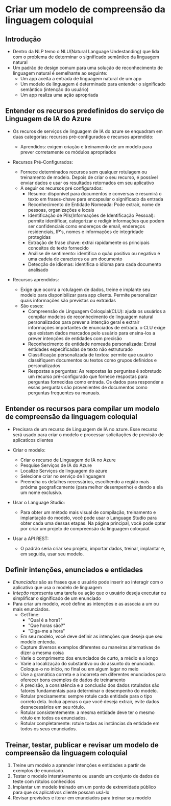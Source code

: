 # Criar um modelo de compreensão da linguagem coloquial

## Introdução

- Dentro da NLP temo o NLU(Natural Language Undestanding) que lida com o problema de determinar o significado semântico da linguagem natural
- Um padrão de design comum para uma solução de reconhecimento de linguagem natural é semelhante ao seguinte:
  - Um app aceita a entrada de linguagem natural de um app
  - Um modelo de linguagem é determinado para entender o significado semântico (intenção do usuário)
  - Um app realiza uma ação apropriada
  
## Entender os recursos predefinidos do serviço de Linguagem de IA do Azure

- Os recuros de serviços de linguagem de IA do azure se enquadram em duas categorias: recursos pré-configurados e recursos aprendido:
  - Aprendidos: exigem criação e treinamento de um modelo para prever corretamente os módulos apropriados

- Recursos Pré-Configurados:
  - Fornece determinados recursos sem qualquer rotulagem ou treinamento de modelo. Depois de criar o seu recurso, é possível enviar dados e usar os resultados retornados em seu aplicativo
  - A seguir os recursos pré configurados:
    - Resumo: disponível para documentos e conversas e resumirá o texto em frases-chave para encapsular o significado da entrada
    - Reconhecimento de Entidade Nomeada: Pode extrair, nome de pessoas, organizações e locais
    - Identificação de PIIs(Informações de Identificação Pessoal): permite identificar, categorizar e redigir informações que podem ser confidenciais como endereços de email, endereços residenciais, IP's, nomes e informações de integridade protegidas
    - Extração de frase chave: extrai rapidamente os principais conceitos do texto fornecido
    - Análise de sentimento: identifica o quão positivo ou negativo é uma cadeia de caracteres ou um documento
    - Detecção de idiomas: identifica o idioma para cada documento analisado

- Recursos aprendidos:
  - Exige que ocorra a rotulagem de dados, treine e implante seu modelo para disponibilizar para app clients. Permite personalizar quais informações são previstas ou extraídas
  - São esses:
    - Compreensão de Linguagem Coloquial(CLU): ajuda os usuários a compilar modelos de reconhecimento de linguagem natural personalizados para prever a intenção geral e extrair informações importantes de enunciados de entrada. o CLU exige que existam dados marcados pelo usuário para ensina-los a prever intenções de entidades com precisão
    - Reconhecimento de entidade nomeada personalizada: Extrai entidades especificadas de texto não estruturado
    - Classificação personalizada de textos: permite que usuário classifiquem documentos ou textos como grupos definidos e personalizados
    - Respostas a perguntas: As respostas às perguntas é sobretudo um recurso pré-configurado que fornece respostas para perguntas fornecidas como entrada. Os dados para responder a essas perguntas são provenientes de documentos como perguntas frequentes ou manuais.

## Entender os recursos para compilar um modelo de compreensão da linguagem coloquial

- Precisara de um recurso de Linguagem de IA no azure. Esse recurso será usado para criar o modelo e processar solicitações de previsão de aplicaticos clientes

- Criar o modelo:
  - Criar o recurso de Linguagem de IA no Azure
  - Pesquise Serviços de IA do Azure
  - Localize Serviços de linguagem do azure
  - Selecione criar no serviço de linguagem
  - Preencha os detalhes necessários, escolhendo a região mais próxima geograficamente (para melhor desempenho) e dando a ela um nome exclusivo.
- Usar o Language Studio:
  - Para obter um método mais visual de compilação, treinamento e implantação do modelo, você pode usar o Language Studio para obter cada uma dessas etapas. Na página principal, você pode optar por criar um projeto de compreensão da linguagem coloquial.
- Usar a API REST:
  - O padrão seria criar seu projeto, importar dados, treinar, implantar e, em seguida, usar seu modelo.

## Definir intenções, enunciados e entidades

- *Enunciados* são as frases que o usuário pode inserir ao interagir com o aplicativo que usa o modelo de linguagem
- *Inteção* representa uma tarefa ou ação que o usuário deseja executar ou simplificar o significado de um enunciado 
- Para criar um modelo, você define as intenções e as associa a um ou mais enunciados.
  - GetTime:
    - "Qual é a hora?"
    - "Que horas são?"
    - "Diga-me a hora"
  - Em seu modelo, você deve definir as intenções que deseja que seu modelo entenda.
  - Capture diversos exemplos diferentes ou maneiras alternativas de dizer a mesma coisa
  - Varie o comprimento dos enunciados de curto, a médio e a longo
  - Varie a localização do substantivo ou do assunto do enunciado. Coloque-o no início, no final ou em algum lugar no meio
  - Use a gramática correta e a incorreta em diferentes enunciados para oferecer bons exemplos de dados de treinamento
  - A precisão, a consistência e a conclusão dos dados rotulados são fatores fundamentais para determinar o desempenho do modelo.
  - Rotular precisamente: sempre rotule cada entidade para o tipo correto dela. Inclua apenas o que você deseja extrair, evite dados desnecessários em seu rótulo.
  - Rotular consistentemente: a mesma entidade deve ter o mesmo rótulo em todos os enunciados.
  - Rotular completamente: rotule todas as instâncias da entidade em todos os seus enunciados.

## Treinar, testar, publicar e revisar um modelo de compreensão da linguagem coloquial
  1. Treine um modelo a aprender intenções e entidades a partir de exemplos de enunciado.
  2. Testar o modelo interativamente ou usando um conjunto de dados de teste com rótulos conhecidos
  3. Implantar um modelo treinado em um ponto de extremidade público para que os aplicativos cliente possam usá-lo
  4. Revisar previsões e iterar em enunciados para treinar seu modelo